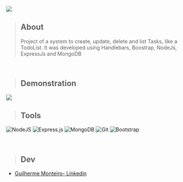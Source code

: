 <img src="https://i.postimg.cc/mkzyw29F/imagem-2022-04-08-234420.png">

</br>

> ## About
> Project of a system to create, update, delete and list Tasks, like a TodoList. It was developed using Handlebars, Boostrap, NodeJs, ExpressJs and MongoDB

</br>


> ## Demonstration 
<img src="https://github.com/Guimonteirol/todo-api/blob/master/public/gif/todo.gif.gif"/>

</br>


>## Tools
![NodeJS](https://img.shields.io/badge/node.js-6DA55F?style=for-the-badge&logo=node.js&logoColor=white)
![Express.js](https://img.shields.io/badge/express.js-%23404d59.svg?style=for-the-badge&logo=express&logoColor=%2361DAFB)
![MongoDB](https://img.shields.io/badge/MongoDB-%234ea94b.svg?style=for-the-badge&logo=mongodb&logoColor=white)
![Git](https://img.shields.io/badge/git-%23F05033.svg?style=for-the-badge&logo=git&logoColor=white)
![Bootstrap](https://img.shields.io/badge/bootstrap-%23563D7C.svg?style=for-the-badge&logo=bootstrap&logoColor=white)

</br>

> ## Dev
- <a href="https://www.linkedin.com/in/guilhermemonteirol/" >Guilherme Monteiro- Linkedin</a>
